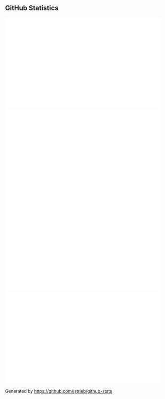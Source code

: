 ## GitHub Statistics

![](https://raw.githubusercontent.com/jrchyang/github-stats/master/generated/overview.svg#gh-dark-mode-only)
![](https://raw.githubusercontent.com/jrchyang/github-stats/master/generated/overview.svg#gh-light-mode-only)
![](https://raw.githubusercontent.com/jrchyang/github-stats/master/generated/languages.svg#gh-dark-mode-only)
![](https://raw.githubusercontent.com/jrchyang/github-stats/master/generated/languages.svg#gh-light-mode-only)

Generated by https://github.com/jstrieb/github-stats
